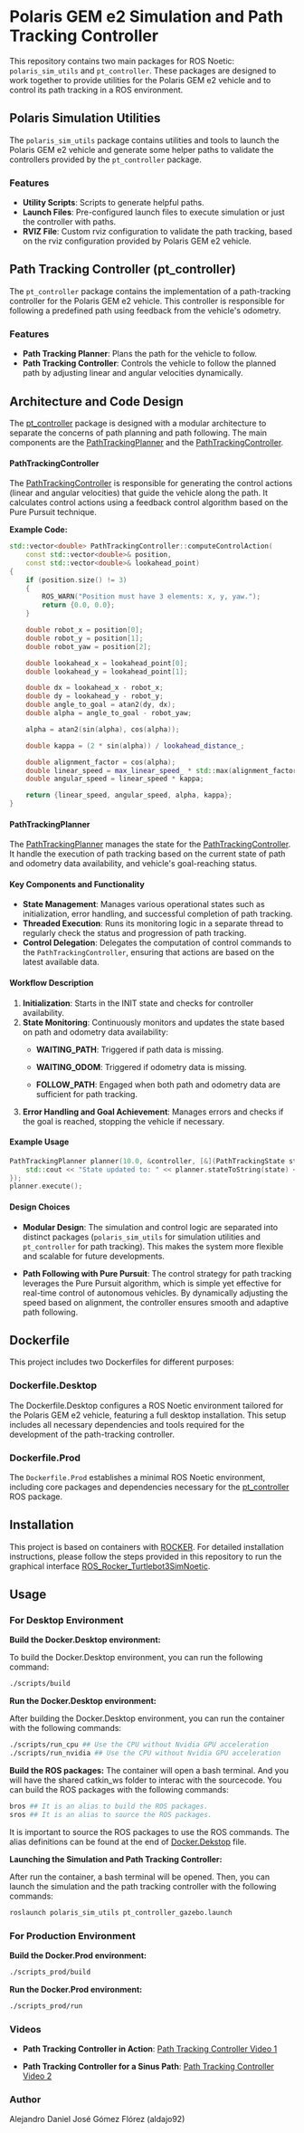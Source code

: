 # Polaris GEM e2 Simulation and Path Tracking Controller

This repository contains two main packages for ROS Noetic: `polaris_sim_utils` and `pt_controller`. These packages are designed to work together to provide utilities for the Polaris GEM e2 vehicle and to control its path tracking in a ROS environment.

## Polaris Simulation Utilities

The `polaris_sim_utils` package contains utilities and tools to launch the Polaris GEM e2 vehicle and generate some helper paths to validate the controllers provided by the `pt_controller` package.

### Features

- **Utility Scripts**: Scripts to generate helpful paths.
- **Launch Files**: Pre-configured launch files to execute simulation or just the controller with paths.
- **RVIZ File**: Custom rviz configuration to validate the path tracking, based on the rviz configuration provided by Polaris GEM e2 vehicle.

## Path Tracking Controller (pt_controller)

The `pt_controller` package contains the implementation of a path-tracking controller for the Polaris GEM e2 vehicle. This controller is responsible for following a predefined path using feedback from the vehicle's odometry.

### Features

- **Path Tracking Planner**: Plans the path for the vehicle to follow.
- **Path Tracking Controller**: Controls the vehicle to follow the planned path by adjusting linear and angular velocities dynamically.

## Architecture and Code Design

The [pt_controller](./catkin_ws/src/pt_controller) package is designed with a modular architecture to separate the concerns of path planning and path following. The main components are the [PathTrackingPlanner](./catkin_ws/src/pt_controller/src/PathTrackingPlanner.cpp) and the [PathTrackingController](./catkin_ws/src/pt_controller/src/PathTrackingController.cpp).

#### PathTrackingController

The [PathTrackingController](./catkin_ws/src/pt_controller/src/PathTrackingController.cpp) is responsible for generating the control actions (linear and angular velocities) that guide the vehicle along the path. It calculates control actions using a feedback control algorithm based on the Pure Pursuit technique.

**Example Code:**

```cpp
std::vector<double> PathTrackingController::computeControlAction(
    const std::vector<double>& position,
    const std::vector<double>& lookahead_point)
{
    if (position.size() != 3)
    {
        ROS_WARN("Position must have 3 elements: x, y, yaw.");
        return {0.0, 0.0};
    }

    double robot_x = position[0];
    double robot_y = position[1];
    double robot_yaw = position[2];

    double lookahead_x = lookahead_point[0];
    double lookahead_y = lookahead_point[1];

    double dx = lookahead_x - robot_x;
    double dy = lookahead_y - robot_y;
    double angle_to_goal = atan2(dy, dx);
    double alpha = angle_to_goal - robot_yaw;

    alpha = atan2(sin(alpha), cos(alpha));

    double kappa = (2 * sin(alpha)) / lookahead_distance_;

    double alignment_factor = cos(alpha);
    double linear_speed = max_linear_speed_ * std::max(alignment_factor, 0.0);
    double angular_speed = linear_speed * kappa;

    return {linear_speed, angular_speed, alpha, kappa};
}
```

#### PathTrackingPlanner

The [PathTrackingPlanner](./catkin_ws/src/pt_controller/src/PathTrackingPlanner.cpp) manages the state for the [PathTrackingController](./catkin_ws/src/pt_controller/src/PathTrackingController.cpp). It handle the execution of path tracking based on the current state of path and odometry data availability, and vehicle's goal-reaching status.

#### Key Components and Functionality

- **State Management**: Manages various operational states such as initialization, error handling, and successful completion of path tracking.
- **Threaded Execution**: Runs its monitoring logic in a separate thread to regularly check the status and progression of path tracking.
- **Control Delegation**: Delegates the computation of control commands to the `PathTrackingController`, ensuring that actions are based on the latest available data.

#### Workflow Description

1. **Initialization**: Starts in the INIT state and checks for controller availability.
2. **State Monitoring**: Continuously monitors and updates the state based on path and odometry data availability:
   - **WAITING_PATH**: Triggered if path data is missing.
   - **WAITING_ODOM**: Triggered if odometry data is missing.
   
   - **FOLLOW_PATH**: Engaged when both path and odometry data are sufficient for path tracking.
3. **Error Handling and Goal Achievement**: Manages errors and checks if the goal is reached, stopping the vehicle if necessary.

#### Example Usage

```cpp
PathTrackingPlanner planner(10.0, &controller, [&](PathTrackingState state){
    std::cout << "State updated to: " << planner.stateToString(state) << std::endl;
});
planner.execute();
```

#### Design Choices

- **Modular Design**: The simulation and control logic are separated into distinct packages (`polaris_sim_utils` for simulation utilities and `pt_controller` for path tracking). This makes the system more flexible and scalable for future developments.
  
- **Path Following with Pure Pursuit**: The control strategy for path tracking leverages the Pure Pursuit algorithm, which is simple yet effective for real-time control of autonomous vehicles. By dynamically adjusting the speed based on alignment, the controller ensures smooth and adaptive path following.

## Dockerfile

This project includes two Dockerfiles for different purposes:

### Dockerfile.Desktop

The Dockerfile.Desktop configures a ROS Noetic environment tailored for the Polaris GEM e2 vehicle, featuring a full desktop installation. This setup includes all necessary dependencies and tools required for the development of the path-tracking controller.

### Dockerfile.Prod

The `Dockerfile.Prod` establishes a minimal ROS Noetic environment, including core packages and dependencies necessary for the [pt_controller](./catkin_ws/src/pt_controller/) ROS package.

## Installation

This project is based on containers with [ROCKER](https://github.com/osrf/rocker). For detailed installation instructions, please follow the steps provided in this repository to run the graphical interface [ROS_Rocker_Turtlebot3SimNoetic](https://github.com/aldajo92/ROS_Rocker_Turtlebot3SimNoetic).

## Usage

### For Desktop Environment

**Build the Docker.Desktop environment:**

To build the Docker.Desktop environment, you can run the following command:

```bash
./scripts/build
```

**Run the Docker.Desktop environment:**

After building the Docker.Desktop environment, you can run the container with the following commands:

```bash
./scripts/run_cpu ## Use the CPU without Nvidia GPU acceleration
./scripts/run_nvidia ## Use the CPU without Nvidia GPU acceleration
```

**Build the ROS packages:**
The container will open a bash terminal. And you will have the shared catkin_ws folder to interac with the sourcecode. You can build the ROS packages with the following commands:

```bash
bros ## It is an alias to build the ROS packages.
sros ## It is an alias to source the ROS packages.
```

It is important to source the ROS packages to use the ROS commands. The alias definitions can be found at the end of [Docker.Dekstop](./Dockerfile.Desktop) file.

**Launching the Simulation and Path Tracking Controller:**

After run the container, a bash terminal will be opened. Then, you can launch the simulation and the path tracking controller with the following commands:
```bash
roslaunch polaris_sim_utils pt_controller_gazebo.launch
```

### For Production Environment

**Build the Docker.Prod environment:**
```bash
./scripts_prod/build
```

**Run the Docker.Prod environment:**
```bash
./scripts_prod/run
```

### Videos

- **Path Tracking Controller in Action**: [Path Tracking Controller Video 1](https://www.youtube.com/watch?v=4YP2Vtt6SmI)

- **Path Tracking Controller for a Sinus Path**: [Path Tracking Controller Video 2](https://www.youtube.com/watch?v=r4IYHgJRjiA)

### Author
Alejandro Daniel José Gómez Flórez (aldajo92)
